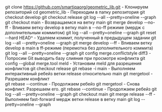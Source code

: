 git clone https://github.com/smartiqaorg/geometric_lib.git - Клонируем репозиторий
cd geometric_lib - Переходим в папку репозитория
git checkout develop
git checkout release
git log --all --pretty=oneline --graph
git checkout main - Возвращаемся на ветку main
git merge develop --no-ff - Вливаем ветку develop в ветку main в --no-ff режиме (мердж с дополнительным коммитом)
git log --all --pretty=oneline --graph 
git reset --hard HEAD^ - Удаляем коммит, полученный в предыдущем задании
git log --all --pretty=oneline --graph 
git merge develop --ff - Вливаем ветку develop в main в ff-режиме (перемотка без дополнительного коммита)
git log --all --pretty=oneline --graph 
git config merge.conflictstyle diff3 - Попросим Git выводить базу слияния при просмотре конфликта
git config --global merge.tool meld - Установим meld для разрешения конфликтов
git checkout release 
git rebase -i main - Выполняем интерактивный ребейз ветки release относительно main
git mergetool - Разрешаем конфликт  
git rebase --continue - Продолжаем ребейз
git mergetool - Снова конфликт. Разрешаем его.
git rebase --continue - Продолжаем ребейз 
git log --all --pretty=oneline --graph
git checkout main 
git merge release --ff - Выполняем fast-forward мердж ветки release в ветку main
git log --pretty=oneline --graph
